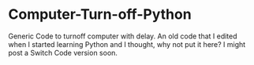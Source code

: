 # Computer-Turn-off-Python
Generic Code to turnoff computer with delay.
An old code that I edited when I started learning Python and I thought, why not put it here?
I might post a Switch Code version soon.
